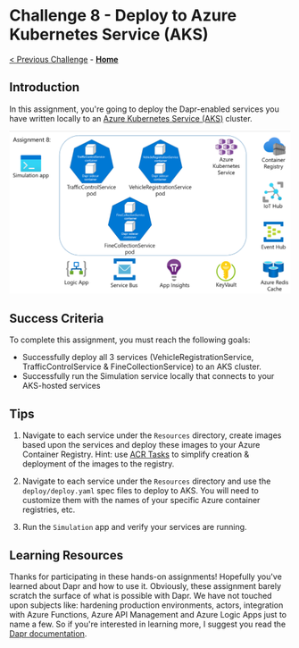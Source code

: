 # Challenge 8 - Deploy to Azure Kubernetes Service (AKS)

[< Previous Challenge](./Challenge-07.md) - **[Home](../README.md)**

## Introduction

In this assignment, you're going to deploy the Dapr-enabled services you have written locally to an [Azure Kubernetes Service (AKS)](https://docs.microsoft.com/en-us/azure/aks/) cluster.

![architecture](../images/Challenge-08/architecture.png)


## Success Criteria

To complete this assignment, you must reach the following goals:

- Successfully deploy all 3 services (VehicleRegistrationService, TrafficControlService & FineCollectionService) to an AKS cluster.
- Successfully run the Simulation service locally that connects to your AKS-hosted services

## Tips

1. 	Navigate to each service under the `Resources` directory, create images based upon the services and deploy these images to your Azure Container Registry. Hint: use [ACR Tasks](https://docs.microsoft.com/en-us/azure/container-registry/container-registry-tasks-overview) to simplify creation & deployment of the images to the registry.

2. 	Navigate to each service under the `Resources` directory and use the `deploy/deploy.yaml` spec files to deploy to AKS. You will need to customize them with the
   	names of your specific Azure container registries, etc.

3.	Run the `Simulation` app and verify your services are running.


## Learning Resources

Thanks for participating in these hands-on assignments! Hopefully you've learned about Dapr and how to use it. Obviously, these assignment barely scratch the surface of what is possible with Dapr. We have not touched upon subjects like: hardening production environments, actors, integration with Azure Functions, Azure API Management and Azure Logic Apps just to name a few. So if you're interested in learning more, I suggest you read the [Dapr documentation](https://docs.dapr.io).
